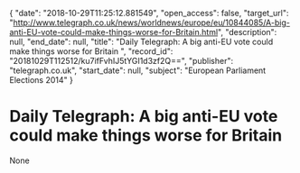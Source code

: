 {
  "date": "2018-10-29T11:25:12.881549", 
  "open_access": false, 
  "target_url": "http://www.telegraph.co.uk/news/worldnews/europe/eu/10844085/A-big-anti-EU-vote-could-make-things-worse-for-Britain.html", 
  "description": null, 
  "end_date": null, 
  "title": "Daily Telegraph: A big anti-EU vote could make things worse for Britain ", 
  "record_id": "20181029T112512/ku7ifFvhIJ5tYGI1d3zf2Q==", 
  "publisher": "telegraph.co.uk", 
  "start_date": null, 
  "subject": "European Parliament Elections 2014"
}

# Daily Telegraph: A big anti-EU vote could make things worse for Britain 

None